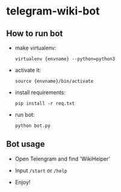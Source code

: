 # telegram-wiki-bot

## How to run bot

 - make virtualenv:

 	`virtualenv {envname} --python=python3`

 - activate it:

 	`source {envname}/bin/activate`

 - install requirements:

 	`pip install -r req.txt`

 - run bot:

 	`python bot.py`

 ## Bot usage

- Open Telengram and find 'WikiHelper'

- Input `/start` or `/help`

- Enjoy!